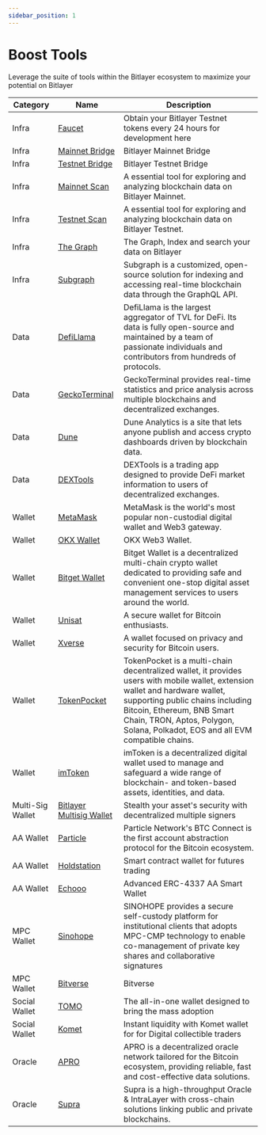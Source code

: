 ```yaml
---
sidebar_position: 1
---
```



# Boost Tools

Leverage the suite of tools within the Bitlayer ecosystem to maximize your potential on Bitlayer

| Category   | Name | Description | 
|----------------|----------|----------|
|Infra  | [Faucet](https://www.bitlayer.org/faucet)    | Obtain your Bitlayer Testnet tokens every 24 hours for development here   |
|Infra| [Mainnet Bridge](https://www.bitlayer.org/bridge)    | Bitlayer Mainnet Bridge   |
|Infra| [Testnet Bridge](https://www.bitlayer.org/bridge/testnet)    | Bitlayer Testnet Bridge   |
|Infra|[Mainnet Scan](https://www.btrscan.com/)    | A essential tool for exploring and analyzing blockchain data on Bitlayer Mainnet.    | 
|Infra| [Testnet Scan](https://testnet.btrscan.com/)    | A essential tool for exploring and analyzing blockchain data on Bitlayer Testnet.   | 
|Infra| [The Graph](https://docs.bitlayer.org/docs/Build/DeveloperResources/TheGraph)    |The Graph, Index and search your data on Bitlayer   | 
|Infra| [Subgraph](https://docs.bitlayer.org/docs/Build/DeveloperResources/Subgraph)    |  Subgraph is a customized, open-source solution for indexing and accessing real-time blockchain data through the GraphQL API.| 
|Data|[DefiLlama](https://defillama.com/chain/Bitlayer)|DefiLlama is the largest aggregator of TVL for DeFi. Its data is fully open-source and maintained by a team of passionate individuals and contributors from hundreds of protocols.|
|Data|[GeckoTerminal](https://www.geckoterminal.com/)|GeckoTerminal provides real-time statistics and price analysis across multiple blockchains and decentralized exchanges. |
|Data|[Dune](https://dune.com/discover/content/trending)|Dune Analytics is a site that lets anyone publish and access crypto dashboards driven by blockchain data. |
|Data|[DEXTools](https://www.dextools.io/app/en/hot-pairs)|DEXTools is a trading app designed to provide DeFi market information to users of decentralized exchanges.|
|Wallet|[MetaMask](https://metamask.io/)|MetaMask is the world's most popular non-custodial digital wallet and Web3 gateway.|
|Wallet|[OKX Wallet](https://www.okx.com/web3)|OKX Web3 Wallet.|
|Wallet|[Bitget Wallet](https://web3.bitget.com/)|Bitget Wallet is a decentralized multi-chain crypto wallet dedicated to providing safe and convenient one-stop digital asset management services to users around the world.|
|Wallet|[Unisat](https://unisat.io/)|A secure wallet for Bitcoin enthusiasts.|
|Wallet|[Xverse](https://www.xverse.app/)|A wallet focused on privacy and security for Bitcoin users.|
|Wallet|[TokenPocket](https://www.tokenpocket.pro/)|TokenPocket is a multi-chain decentralized wallet, it provides users with mobile wallet, extension wallet and hardware wallet, supporting public chains including Bitcoin, Ethereum, BNB Smart Chain, TRON, Aptos, Polygon, Solana, Polkadot, EOS and all EVM compatible chains. |
|Wallet|[imToken](https://token.im/)|imToken is a decentralized digital wallet used to manage and safeguard a wide range of blockchain- and token-based assets, identities, and data.|
|Multi-Sig Wallet|[Bitlayer Multisig Wallet](http://multisign.bitlayer.org)|Stealth your asset's security with decentralized multiple signers|
|AA Wallet|[Particle](../../Hidden/Build/BTC-Connect.md)|Particle Network's BTC Connect is the first account abstraction protocol for the Bitcoin ecosystem.|
|AA Wallet|[Holdstation](https://holdstation.com/)|Smart contract wallet for futures trading|
|AA Wallet|[Echooo](https://www.echooo.xyz/)|Advanced ERC-4337 AA Smart Wallet|
|MPC Wallet|[Sinohope](https://www.sinohope.com/)|SINOHOPE provides a secure self-custody platform for institutional clients that adopts MPC-CMP technology to enable co-management of private key shares and collaborative signatures |
|MPC Wallet|[Bitverse](https://www.bitverse.zone/)|Bitverse|
|Social Wallet|[TOMO](https://tomo.inc/)|The all-in-one wallet designed to bring the mass adoption|
|Social Wallet|[Komet](https://komet.me/)|Instant liquidity with Komet wallet for for Digital collectible traders|
|Oracle|[APRO](https://www.apro.com/)|APRO is a decentralized oracle network tailored for the Bitcoin ecosystem, providing reliable, fast and cost-effective data solutions.|
|Oracle|[Supra](https://supra.com/)|Supra is a high-throughput Oracle & IntraLayer with cross-chain solutions linking public and private blockchains.|